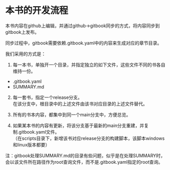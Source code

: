 
# 本书的开发流程

本书内容在github上编辑，并通过github->gitbook同步的方式，将内容同步到gitbook上发布。

同步过程中，gitbook需要依赖.gitbook.yaml中的内容来生成对应的章节目录。  

我们采用的方式是：

1. 每一本书，单独开一个目录，并指定独立的如下文件，这些文件不同的书各自维持一份。  
- .gitbook.yaml
- SUMMARY.md

2. 每一套书，指定一个release分支。  
   在该分支中，根目录中的上述文件由该书对应目录的上述文件替代。  

3. 所有的书本内容，都集中到同一个main分支中，方便总览。  

4. 如果某本书的内容有更新，将该分支基于最新的main分支重建，并复制.gitbook.yaml文件。  
（在scripts目录下，新增该书对应release分支的构建脚本，该脚本windows和linux版本都要）

注：gitbook处理SUMMARY.md的目录有些问题，似乎是在处理SUMMARY时，  
   会以该文件所在路径作为root查询文件，而不是.gitbook.yaml指定的root查询。

